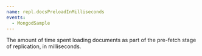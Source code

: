 ```yaml
---
name: repl.docsPreloadInMilliseconds
events:
  - MongodSample
---
```


The amount of time spent loading documents as part of the pre-fetch stage of replication, in milliseconds.
